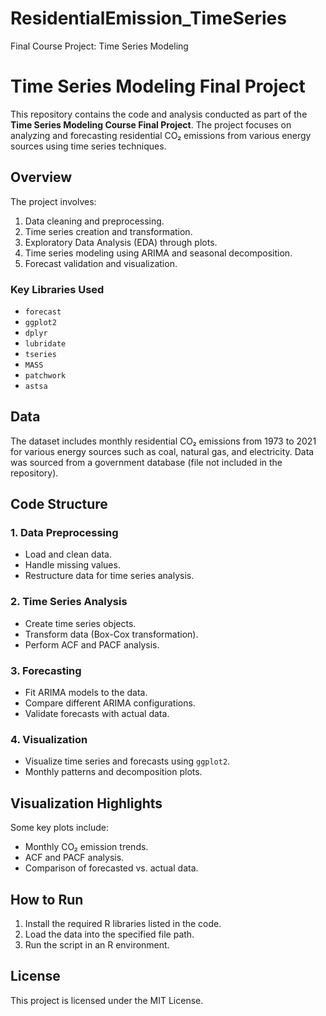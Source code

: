 # ResidentialEmission_TimeSeries
Final Course Project: Time Series Modeling

# Time Series Modeling Final Project

This repository contains the code and analysis conducted as part of the **Time Series Modeling Course Final Project**. The project focuses on analyzing and forecasting residential CO₂ emissions from various energy sources using time series techniques.

## Overview

The project involves:
1. Data cleaning and preprocessing.
2. Time series creation and transformation.
3. Exploratory Data Analysis (EDA) through plots.
4. Time series modeling using ARIMA and seasonal decomposition.
5. Forecast validation and visualization.

### Key Libraries Used

- `forecast`
- `ggplot2`
- `dplyr`
- `lubridate`
- `tseries`
- `MASS`
- `patchwork`
- `astsa`

## Data

The dataset includes monthly residential CO₂ emissions from 1973 to 2021 for various energy sources such as coal, natural gas, and electricity. Data was sourced from a government database (file not included in the repository).

## Code Structure

### 1. Data Preprocessing
- Load and clean data.
- Handle missing values.
- Restructure data for time series analysis.

### 2. Time Series Analysis
- Create time series objects.
- Transform data (Box-Cox transformation).
- Perform ACF and PACF analysis.

### 3. Forecasting
- Fit ARIMA models to the data.
- Compare different ARIMA configurations.
- Validate forecasts with actual data.

### 4. Visualization
- Visualize time series and forecasts using `ggplot2`.
- Monthly patterns and decomposition plots.

## Visualization Highlights

Some key plots include:
- Monthly CO₂ emission trends.
- ACF and PACF analysis.
- Comparison of forecasted vs. actual data.

## How to Run

1. Install the required R libraries listed in the code.
2. Load the data into the specified file path.
3. Run the script in an R environment.

## License

This project is licensed under the MIT License.
